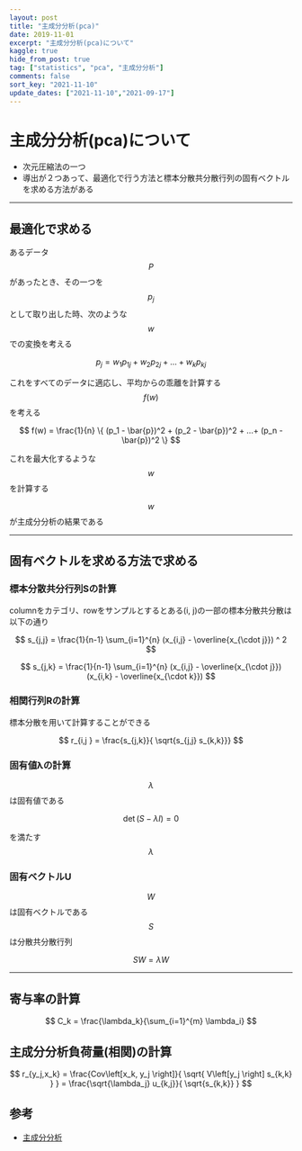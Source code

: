 ```yaml
---
layout: post
title: "主成分分析(pca)"
date: 2019-11-01
excerpt: "主成分分析(pca)について"
kaggle: true
hide_from_post: true
tag: ["statistics", "pca", "主成分分析"]
comments: false
sort_key: "2021-11-10"
update_dates: ["2021-11-10","2021-09-17"]
---
```


# 主成分分析(pca)について
 - 次元圧縮法の一つ
 - 導出が２つあって、最適化で行う方法と標本分散共分散行列の固有ベクトルを求める方法がある

---

## 最適化で求める

あるデータ$$P$$があったとき、その一つを$$p_j$$として取り出した時、次のような$$w$$での変換を考える

$$
p_j = w_1p_{1j} + w_2p_{2j} + ... + w_kp_{kj}
$$

これをすべてのデータに適応し、平均からの乖離を計算する$$f(w)$$を考える

$$
f(w) = \frac{1}{n} \{ (p_1 - \bar{p})^2 + (p_2 - \bar{p})^2 + ...+ (p_n - \bar{p})^2 \}
$$

これを最大化するような$$w$$を計算する

$$w$$が主成分分析の結果である

---

## 固有ベクトルを求める方法で求める

### 標本分散共分行列Sの計算
columnをカテゴリ、rowをサンプルとするとある(i, j)の一部の標本分散共分散は以下の通り  

$$
s_{j,j} = \frac{1}{n-1} \sum_{i=1}^{n} (x_{i,j} - \overline{x_{\cdot j}}) ^ 2
$$

$$
s_{j,k} = \frac{1}{n-1} \sum_{i=1}^{n} (x_{i,j} - \overline{x_{\cdot j}}) (x_{i,k} - \overline{x_{\cdot k}})
$$

### 相関行列Rの計算
標本分散を用いて計算することができる  

$$
r_{i,j } = \frac{s_{j,k}}{ \sqrt{s_{j,j} s_{k,k}}}
$$

### 固有値λの計算
$$\lambda$$は固有値である  

$$
\det(S - \lambda I) = 0
$$

を満たす$$\lambda$$

### 固有ベクトルU
$$W$$は固有ベクトルである  
$$S$$は分散共分散行列  

$$
S W = \lambda W
$$

---

## 寄与率の計算

$$
C_k = \frac{\lambda_k}{\sum_{i=1}^{m} \lambda_i}
$$

## 主成分分析負荷量(相関)の計算

$$
r_{y_j,x_k} = \frac{Cov\left[x_k, y_j \right]}{ \sqrt{ V\left[y_j  \right] s_{k,k} } } = \frac{\sqrt{\lambda_j} u_{k,j}}{ \sqrt{s_{k,k}} }
$$

## 参考
 - [主成分分析](https://data-science.gr.jp/theory/tml_principal_component_analysis.html)
